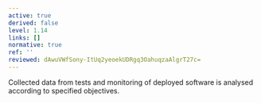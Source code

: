 ```yaml
---
active: true
derived: false
level: 1.14
links: []
normative: true
ref: ''
reviewed: dAwuVWfSony-ItUq2yeoekUDRgq3OahuqzaAlgrT27c=
---
```


Collected data from tests and monitoring of deployed software is analysed
according to specified objectives.
